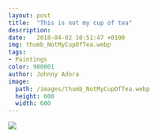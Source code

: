 ```yaml
---
layout: post
title:  "This is not my cup of tea"
description: 
date:   2018-04-02 10:51:47 +0100
img: thumb_NotMyCupOfTea.webp
tags: 
- Paintings
color: 980001
author: Johnny Adora
image:
  path: /images/thumb_NotMyCupOfTea.webp
  height: 600
  width: 600
---
```


![]({{site.baseurl}}/images/NotMyCupOfTea.webp)